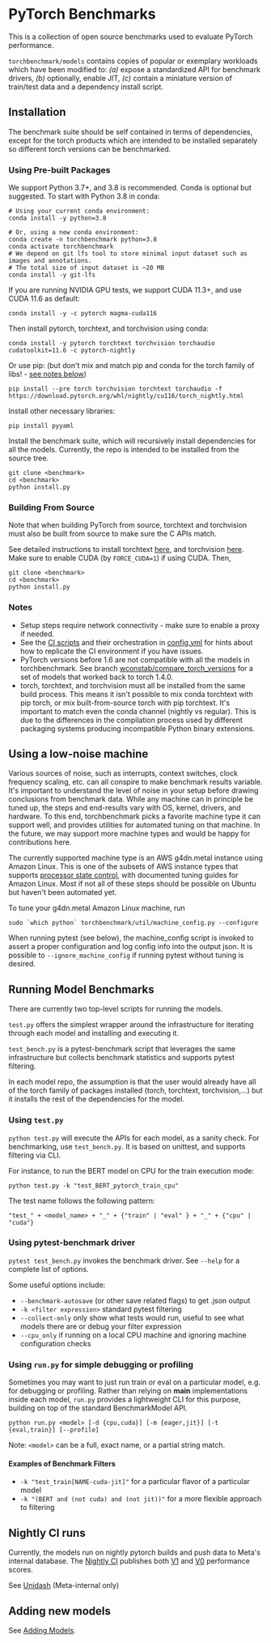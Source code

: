 # PyTorch Benchmarks
This is a collection of open source benchmarks used to evaluate PyTorch performance.

`torchbenchmark/models` contains copies of popular or exemplary workloads which have been modified to:
*(a)* expose a standardized API for benchmark drivers, *(b)* optionally, enable JIT,
 *(c)* contain a miniature version of train/test data and a dependency install script.

## Installation
The benchmark suite should be self contained in terms of dependencies,
except for the torch products which are intended to be installed separately so
different torch versions can be benchmarked.

### Using Pre-built Packages
We support Python 3.7+, and 3.8 is recommended. Conda is optional but suggested. To start with Python 3.8 in conda:
```
# Using your current conda environment:
conda install -y python=3.8

# Or, using a new conda environment:
conda create -n torchbenchmark python=3.8
conda activate torchbenchmark
# We depend on git lfs tool to store minimal input dataset such as images and annotations.
# The total size of input dataset is ~20 MB
conda install -y git-lfs
```

If you are running NVIDIA GPU tests, we support CUDA 11.3+, and use CUDA 11.6 as default:
```
conda install -y -c pytorch magma-cuda116
```

Then install pytorch, torchtext, and torchvision using conda:
```
conda install -y pytorch torchtext torchvision torchaudio cudatoolkit=11.6 -c pytorch-nightly
```
Or use pip:
(but don't mix and match pip and conda for the torch family of libs! - [see notes below](#notes))
```
pip install --pre torch torchvision torchtext torchaudio -f https://download.pytorch.org/whl/nightly/cu116/torch_nightly.html
```

Install other necessary libraries:
```
pip install pyyaml
```

Install the benchmark suite, which will recursively install dependencies for all the models.  Currently, the repo is intended to be installed from the source tree.
```
git clone <benchmark>
cd <benchmark>
python install.py
```

### Building From Source
Note that when building PyTorch from source, torchtext and torchvision must also be built from source to make sure the C APIs match.

See detailed instructions to install torchtext [here](https://github.com/pytorch/text), and torchvision [here](https://github.com/pytorch/vision).
Make sure to enable CUDA (by `FORCE_CUDA=1`) if using CUDA.
Then,
```
git clone <benchmark>
cd <benchmark>
python install.py
```

### Notes
- Setup steps require network connectivity - make sure to enable a proxy if needed.
- See the [CI scripts](scripts/) and their orchestration in [config.yml](.circleci/config.yml)
for hints about how to replicate the CI environment if you have issues.
- PyTorch versions before 1.6 are not compatible with all the models in torchbenchmark.  See branch [wconstab/compare_torch_versions](https://github.com/pytorch/benchmark/tree/wconstab/compare_torch_versions) for a set of models that worked back to torch 1.4.0.
- torch, torchtext, and torchvision must all be installed from the same build process.  This means it isn't possible to mix conda torchtext
  with pip torch, or mix built-from-source torch with pip torchtext.  It's important to match even the conda channel (nightly vs regular).
  This is due to the differences in the compilation process used by different packaging systems producing incompatible Python binary extensions.

## Using a low-noise machine
Various sources of noise, such as interrupts, context switches, clock frequency scaling, etc. can all conspire to make benchmark results variable.  It's important to understand the level of noise in your setup before drawing conclusions from benchmark data.  While any machine can in principle be tuned up, the steps and end-results vary with OS, kernel, drivers, and hardware.  To this end, torchbenchmark picks a favorite machine type it can support well, and provides utilities for automated tuning on that machine.  In the future, we may support more machine types and would be happy for contributions here.

The currently supported machine type is an AWS g4dn.metal instance using Amazon Linux.  This is one of the subsets of AWS instance types that supports [processor state control](https://docs.aws.amazon.com/AWSEC2/latest/UserGuide/processor_state_control.html), with documented tuning guides for Amazon Linux.  Most if not all of these steps should be possible on Ubuntu but haven't been automated yet.

To tune your g4dn.metal Amazon Linux machine, run
```
sudo `which python` torchbenchmark/util/machine_config.py --configure
```

When running pytest (see below), the machine_config script is invoked to assert a proper configuration and log config info into the output json.  It is possible to ```--ignore_machine_config``` if running pytest without tuning is desired.


## Running Model Benchmarks
There are currently two top-level scripts for running the models.

`test.py` offers the simplest wrapper around the infrastructure for iterating through each model and installing and executing it.

`test_bench.py` is a pytest-benchmark script that leverages the same infrastructure but collects benchmark statistics and supports pytest filtering.

In each model repo, the assumption is that the user would already have all of the torch family of packages installed (torch, torchtext, torchvision,...) but it installs the rest of the dependencies for the model.

### Using `test.py`
`python test.py` will execute the APIs for each model, as a sanity check.  For benchmarking, use `test_bench.py`.  It is based on unittest, and supports filtering via CLI.

For instance, to run the BERT model on CPU for the train execution mode:
```
python test.py -k "test_BERT_pytorch_train_cpu"
```

The test name follows the following pattern:

```
"test_" + <model_name> + "_" + {"train" | "eval" } + "_" + {"cpu" | "cuda"}
```

### Using pytest-benchmark driver
`pytest test_bench.py` invokes the benchmark driver.  See `--help` for a complete list of options.

Some useful options include:
- `--benchmark-autosave` (or other save related flags) to get .json output
- `-k <filter expression>` standard pytest filtering
- `--collect-only` only show what tests would run, useful to see what models there are or debug your filter expression
- `--cpu_only` if running on a local CPU machine and ignoring machine configuration checks

### Using `run.py` for simple debugging or profiling
Sometimes you may want to just run train or eval on a particular model, e.g. for debugging or profiling.  Rather than relying on __main__ implementations inside each model, `run.py` provides a lightweight CLI for this purpose, building on top of the standard BenchmarkModel API.

```
python run.py <model> [-d {cpu,cuda}] [-m {eager,jit}] [-t {eval,train}] [--profile]
```
Note: `<model>` can be a full, exact name, or a partial string match.

#### Examples of Benchmark Filters
- `-k "test_train[NAME-cuda-jit]"` for a particular flavor of a particular model
- `-k "(BERT and (not cuda) and (not jit))"` for a more flexible approach to filtering

## Nightly CI runs

Currently, the models run on nightly pytorch builds and push data to Meta's internal database.
The [Nightly CI](https://github.com/pytorch/benchmark/actions) publishes both
[V1](torchbenchmark/score/configs/v1/config-v1.md) and
[V0](torchbenchmark/score/configs/v0/config-v0.md) performance scores.


See [Unidash](https://www.internalfb.com/intern/unidash/dashboard/pytorch_benchmarks/torchbenchmark_v0/) (Meta-internal only)

## Adding new models

See [Adding Models](torchbenchmark/models/ADDING_MODELS.md).
